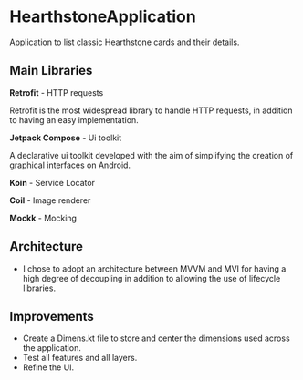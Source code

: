 # HearthstoneApplication

Application to list classic Hearthstone cards and their details.

## Main Libraries

**Retrofit** - HTTP requests

Retrofit is the most widespread library to handle HTTP requests, in addition to having an easy implementation.

**Jetpack Compose** - Ui toolkit

A declarative ui toolkit developed with the aim of simplifying the creation of graphical interfaces on Android.

**Koin** - Service Locator

**Coil** - Image renderer

**Mockk** - Mocking

## Architecture

- I chose to adopt an architecture between MVVM and MVI for having a high degree of decoupling in addition to allowing the use of lifecycle libraries.

## Improvements

- Create a Dimens.kt file to store and center the dimensions used across the application.
- Test all features and all layers.
- Refine the UI.

